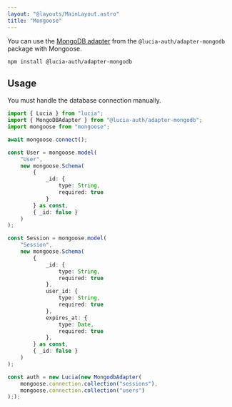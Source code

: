 ```yaml
---
layout: "@layouts/MainLayout.astro"
title: "Mongoose"
---
```


You can use the [MongoDB adapter]() from the `@lucia-auth/adapter-mongodb` package with Mongoose.

```
npm install @lucia-auth/adapter-mongodb
```

## Usage

You must handle the database connection manually.

```ts
import { Lucia } from "lucia";
import { MongoDBAdapter } from "@lucia-auth/adapter-mongodb";
import mongoose from "mongoose";

await mongoose.connect();

const User = mongoose.model(
	"User",
	new mongoose.Schema(
		{
			_id: {
				type: String,
				required: true
			}
		} as const,
		{ _id: false }
	)
);

const Session = mongoose.model(
	"Session",
	new mongoose.Schema(
		{
			_id: {
				type: String,
				required: true
			},
			user_id: {
				type: String,
				required: true
			},
			expires_at: {
				type: Date,
				required: true
			},
		} as const,
		{ _id: false }
	)
);

const auth = new Lucia(new MongodbAdapter(
	mongoose.connection.collection("sessions"),
	mongoose.connection.collection("users")
););
```
